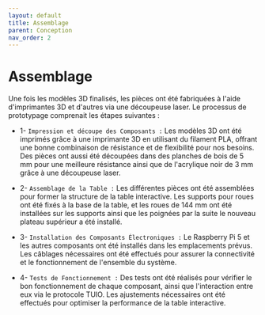 ```yaml
---
layout: default
title: Assemblage
parent: Conception
nav_order: 2
---
```


# Assemblage

Une fois les modèles 3D finalisés, les pièces ont été fabriquées à l'aide d'imprimantes 3D et d'autres via une découpeuse laser. Le processus de prototypage comprenait les étapes suivantes :

- 1- ```Impression et découpe des Composants :``` Les modèles 3D ont été imprimés grâce à une imprimante 3D en utilisant du filament PLA, offrant une bonne combinaison de résistance et de flexibilité pour nos besoins. Des pièces ont aussi été découpées dans des planches de bois de 5 mm pour une meilleure résistance ainsi que de l'acrylique noir de 3 mm grâce à une découpeuse laser.

- 2- ```Assemblage de la Table :``` Les différentes pièces ont été assemblées pour former la structure de la table interactive. Les supports pour roues ont été fixés à la base de la table, et les roues de 144 mm ont été installées sur les supports ainsi que les poignées par la suite le nouveau plateau supérieur a été installé.

- 3- ```Installation des Composants Électroniques :``` Le Raspberry Pi 5 et les autres composants ont été installés dans les emplacements prévus. Les câblages nécessaires ont été effectués pour assurer la connectivité et le fonctionnement de l'ensemble du système.

- 4- ```Tests de Fonctionnement :``` Des tests ont été réalisés pour vérifier le bon fonctionnement de chaque composant, ainsi que l'interaction entre eux via le protocole TUIO. Les ajustements nécessaires ont été effectués pour optimiser la performance de la table interactive.